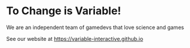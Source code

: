 # To Change is Variable!
We are an independent team of gamedevs that love science and games

See our website at https://variable-interactive.github.io
